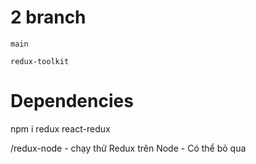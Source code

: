 # 2 branch

`main`

`redux-toolkit`

# Dependencies

npm i redux react-redux

/redux-node - chạy thử Redux trên Node - Có thể bỏ qua